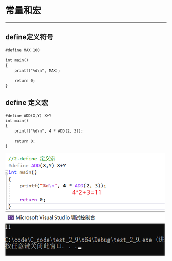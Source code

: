 # 常量和宏

-----

## define定义符号

```C{.line-numbers}
#define MAX 100

int main()
{
    printf("%d\n", MAX);

    return 0;
}
```

## define 定义宏

```C{.line-numbers}
#define ADD(X,Y) X+Y
int main()
{
    printf("%d\n", 4 * ADD(2, 3));

    return 0;
}
```
![](Snipaste_2023-02-13_14-48-33.png)

